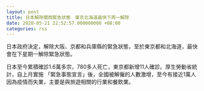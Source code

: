 ```yaml
---
layout: post
title: 日本解除關西緊急狀態　東京北海道最快下周一解除
date: 2020-05-21 22:52:57.000000000 +08:00
categories: rss
---
```


日本政府決定，解除大阪、京都和兵庫縣的緊急狀態，至於東京都和北海道，最快會在下星期一解除緊急狀態。

日本至今累積確診1.6萬多宗，780多人死亡，東京都新增11人確診。厚生勞動省統計，自上月實施 「緊急事態宣言」後，全國被解僱的人數激增，至今有接近1萬人因為疫情而失業，主要是與旅遊相關的行業和餐飲業。
